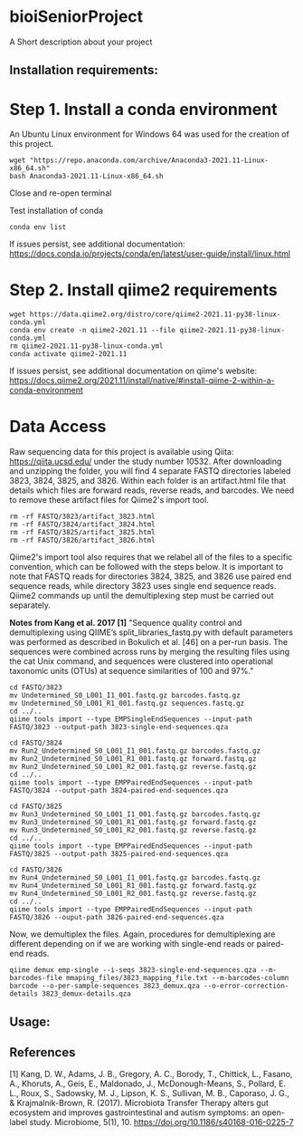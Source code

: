 # bioiSeniorProject
A Short description about your project

## Installation requirements:

# Step 1. Install a conda environment
An Ubuntu Linux environment for Windows 64 was used for the creation of this project.

```
wget "https://repo.anaconda.com/archive/Anaconda3-2021.11-Linux-x86_64.sh"
bash Anaconda3-2021.11-Linux-x86_64.sh
```

Close and re-open terminal

Test installation of conda
```
conda env list
```

If issues persist, see additional documentation: https://docs.conda.io/projects/conda/en/latest/user-guide/install/linux.html

# Step 2. Install qiime2 requirements
```
wget https://data.qiime2.org/distro/core/qiime2-2021.11-py38-linux-conda.yml
conda env create -n qiime2-2021.11 --file qiime2-2021.11-py38-linux-conda.yml
rm qiime2-2021.11-py38-linux-conda.yml
conda activate qiime2-2021.11
```

If issues persist, see additional documentation on qiime's website: https://docs.qiime2.org/2021.11/install/native/#install-qiime-2-within-a-conda-environment

# Data Access
Raw sequencing data for this project is available using Qiita: https://qiita.ucsd.edu/ under the study number 10532. After downloading and unzipping the folder, you will find 4 separate FASTQ directories labeled 3823, 3824, 3825, and 3826. Within each folder is an artifact.html file that details which files are forward reads, reverse reads, and barcodes. We need to remove these artifact files for Qiime2's import tool.

```
rm -rf FASTQ/3823/artifact_3823.html
rm -rf FASTQ/3824/artifact_3824.html
rm -rf FASTQ/3825/artifact_3825.html
rm -rf FASTQ/3826/artifact_3826.html
```

Qiime2's import tool also requires that we relabel all of the files to a specific convention, which can be followed with the steps below. It is important to note that FASTQ reads for directories 3824, 3825, and 3826 use paired end sequence reads, while directory 3823 uses single end sequence reads. Qiime2 commands up until the demultiplexing step must be carried out separately.

**Notes from Kang et al. 2017 [1]**
"Sequence quality control and demultiplexing using QIIME’s split_libraries_fastq.py with default parameters was performed as described in Bokulich et al. [46] on a per-run basis. The sequences were combined across runs by merging the resulting files using the cat Unix command, and sequences were clustered into operational taxonomic units (OTUs) at sequence similarities of 100 and 97%."

```
cd FASTQ/3823
mv Undetermined_S0_L001_I1_001.fastq.gz barcodes.fastq.gz
mv Undetermined_S0_L001_R1_001.fastq.gz sequences.fastq.gz
cd ../..
qiime tools import --type EMPSingleEndSequences --input-path FASTQ/3823 --output-path 3823-single-end-sequences.qza

cd FASTQ/3824
mv Run2_Undetermined_S0_L001_I1_001.fastq.gz barcodes.fastq.gz
mv Run2_Undetermined_S0_L001_R1_001.fastq.gz forward.fastq.gz
mv Run2_Undetermined_S0_L001_R2_001.fastq.gz reverse.fastq.gz
cd ../..
qiime tools import --type EMPPairedEndSequences --input-path FASTQ/3824 --output-path 3824-paired-end-sequences.qza

cd FASTQ/3825
mv Run3_Undetermined_S0_L001_I1_001.fastq.gz barcodes.fastq.gz
mv Run3_Undetermined_S0_L001_R1_001.fastq.gz forward.fastq.gz
mv Run3_Undetermined_S0_L001_R2_001.fastq.gz reverse.fastq.gz
cd ../..
qiime tools import --type EMPPairedEndSequences --input-path FASTQ/3825 --output-path 3825-paired-end-sequences.qza

cd FASTQ/3826
mv Run4_Undetermined_S0_L001_I1_001.fastq.gz barcodes.fastq.gz
mv Run4_Undetermined_S0_L001_R1_001.fastq.gz forward.fastq.gz
mv Run4_Undetermined_S0_L001_R2_001.fastq.gz reverse.fastq.gz
cd ../..
qiime tools import --type EMPPairedEndSequences --input-path FASTQ/3826 --ouput-path 3826-paired-end-sequences.qza
```

Now, we demultiplex the files. Again, procedures for demultiplexing are different depending on if we are working with single-end reads or paired-end reads.
```
qiime demux emp-single --i-seqs 3823-single-end-sequences.qza --m-barcodes-file mmaping_files/3823_mapping_file.txt --m-barcodes-column barcode --o-per-sample-sequences 3823_demux.qza --o-error-correction-details 3823_demux-details.qza
```
## Usage:

## References
[1] Kang, D. W., Adams, J. B., Gregory, A. C., Borody, T., Chittick, L., Fasano, A., Khoruts, A., Geis, E., 
Maldonado, J., McDonough-Means, S., Pollard, E. L., Roux, S., Sadowsky, M. J., Lipson, K. S., Sullivan, M. B., Caporaso, J. G., & Krajmalnik-Brown, R. (2017). Microbiota Transfer Therapy alters gut ecosystem and improves gastrointestinal and autism symptoms: an open-label study. Microbiome, 5(1), 10. https://doi.org/10.1186/s40168-016-0225-7



